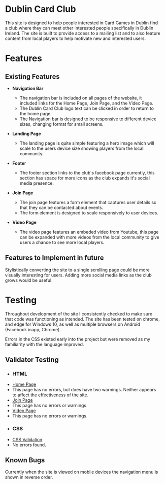 # Dublin Card Club

This site is designed to help people interested in Card Games in Dublin find a club where they can meet other interested people specifically in Dublin Ireland.
The site is built to provide access to a mailing list and to also feature content from local players to help motivate new and interested users.

# Features

## Existing Features

 - __Navigation Bar__
    - The navigation bar is included on all pages of the website, it included links for the Home Page, Join Page, and the Video Page.
    - The Dublin Card Club logo text can be clicked in order to return to the home page.
    - The Navigation bar is designed to be responsive to different device sizes, changing format for small screens.

- __Landing Page__
    - The landing page is quite simple featuring a hero image which will scale to the users device size showing players from the local community.
 
- __Footer__
    - The footer section links to the club's facebook page currently, this section has space for more icons as the club expands it's social media presence.
      
- __Join Page__
    - The join page features a form element that captures user details so that they can be contacted about events.
    - The form element is designed to scale responsively to user devices.
 
- __Video Page__
    - The video page features an embeded video from Youtube, this page can be expanded with more videos from the local community to give users a chance to see more local players.
 
## Features to Implement in future

  Stylistically converting the site to a single scrolling page could be more visually interesting for users.
  Adding more social media links as the club grows would be useful.

# Testing

Throughout development of the site I consistently checked to make sure that code was functioning as intended.
The site has been tested on chrome, and edge for Windows 10, as well as multiple browsers on Android (Facebook inapp, Chrome).

Errors in the CSS existed early into the project but were removed as my familiarity with the language improved.

## Validator Testing
 - ### HTML
  - [Home Page](https://validator.w3.org/nu/?doc=https%3A%2F%2Firishdante.github.io%2FP1-card-club-site)
   - This page has no errors, but does have two warnings. Neither appears to affect the effectiveness of the site.
  - [Join Page](https://validator.w3.org/nu/?doc=https%3A%2F%2Firishdante.github.io%2FP1-card-club-site%2Fjoin.html)
   - This page has no errors or warnings.
  - [Video Page](https://validator.w3.org/nu/?doc=https%3A%2F%2Firishdante.github.io%2FP1-card-club-site%2Fvideo.html)
   - This page has no errors or warnings.
- ### CSS
 - [CSS Validation](https://jigsaw.w3.org/css-validator/validator?uri=https%3A%2F%2Firishdante.github.io%2FP1-card-club-site%2F&profile=css3svg&usermedium=all&warning=1&vextwarning=&lang=en)
 - No errors found. 

## Known Bugs
Currently when the site is viewed on mobile devices the navigation menu is shown in reverse order.
